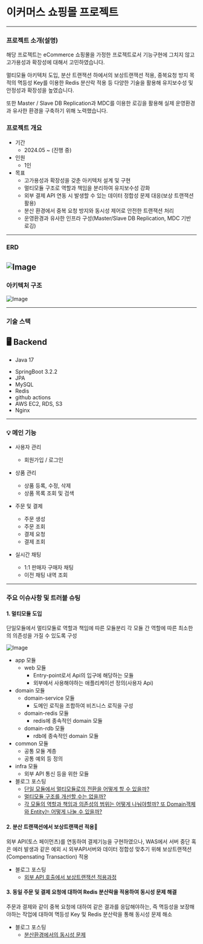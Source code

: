 # 이커머스 쇼핑몰 프로젝트

---
### 프로젝트 소개(설명)
해당 프로젝트는 eCommerce 쇼핑몰을 가정한 프로젝트로서 기능구현에 그치지 않고 고가용성과 확장성에 대해서 고민하였습니다.

멀티모듈 아키텍처 도입, 분산 트랜잭션 하에서의 보상트랜잭션 적용, 중복요청 방지 목적의 멱등성 Key를 이용한 Redis 분산락 적용 등 다양한 기술을 활용해 유지보수성 및 안정성과 확장성을 높였습니다.

또한 Master / Slave DB Replication과 MDC를 이용한 로깅을 활용해 실제 운영환경과 유사한 환경을 구축하기 위해 노력했습니다.

### 프로젝트 개요
- 기간
    - 2024.05 ~ (진행 중)
- 인원
    - 1인
- 목표
    - 고가용성과 확장성을 갖춘 아키텍처 설계 및 구현
    - 멀티모듈 구조로 역할과 책임을 분리하여 유지보수성 강화
    - 외부 결제 API 연동 시 발생할 수 있는 데이터 정합성 문제 대응(보상 트랜잭션 활용)
    - 분산 환경에서 중복 요청 방지와 동시성 제어로 안전한 트랜잭션 처리
    - 운영환경과 유사한 인프라 구성(Master/Slave DB Replication, MDC 기반 로깅)


---
### ERD

![Image](https://github.com/user-attachments/assets/4477bbbd-8217-43d0-a695-1c149846794f)
---
### 아키텍처 구조
![Image](https://github.com/user-attachments/assets/f40abe2a-7359-4f7e-ae7a-d521b0005f0a)

---
### 기술 스택
## 🖥 Backend
- Java 17
* SpringBoot 3.2.2
* JPA
* MySQL
* Redis
* github actions
* AWS EC2, RDS, S3
* Nginx

---

### 💡 메인 기능
- 사용자 관리
    - 회원가입 / 로그인

- 상품 관리
    - 상품 등록, 수정, 삭제
    - 상품 목록 조회 및 검색
- 주문 및 결제
    - 주문 생성
    - 주문 조회
    - 결제 요청
    - 결제 조회
- 실시간 채팅
    - 1:1 판매자 구매자 채팅
    - 이전 채팅 내역 조회

---
### 주요 이슈사항 및 트러블 슈팅

#### 1. 멀티모듈 도입
단일모듈에서 멀티모듈로 역할과 책임에 따른 모듈분리
각 모듈 간 역할에 따른 최소한의 의존성을 가질 수 있도록 구성

![Image](https://github.com/user-attachments/assets/d2f27dbe-dea1-449f-a49f-a898a32bfd47)
- app 모듈
    - web 모듈
        - Entry-point로서 Api의 입구에 해당하는 모듈
        - 외부에서 사용해야하는 애플리케이션 정의(사용자 Api)
- domain 모듈
    - domain-service 모듈
        - 도메인 로직을 조합하여 비즈니스 로직을 구성
    - domain-redis 모듈
        - redis에 종속적인 domain 모듈
    - domain-rdb 모듈
        - rdb에 종속적인 domain 모듈
- common 모듈
    - 공통 모듈 계층
    - 공통 예외 등 정의
- infra 모듈
    - 외부 API 통신 등을 위한 모듈
- 블로그 포스팅
    - [단일 모듈에서 멀티모듈로의 전환을 어떻게 할 수 있을까?](https://velog.io/@eodnjs568/%EB%A9%80%ED%8B%B0%EB%AA%A8%EB%93%88-%EB%8F%84%EC%9E%85%EA%B8%B0-1%ED%8E%B8)
    - [멀티모듈 구조를 개선할 수는 없을까?](https://velog.io/@eodnjs568/%EB%A9%80%ED%8B%B0%EB%AA%A8%EB%93%88-%EB%8F%84%EC%9E%85%EA%B8%B0-2%ED%8E%B8)
    - [각 모듈의 역할과 책임과 의존성의 범위는 어떻게 나눠야할까? 또 Domain객체와 Entity는 어떻게 나눌 수 있을까?](https://velog.io/@eodnjs568/%EC%87%BC%ED%95%91%EB%AA%B0-%ED%94%84%EB%A1%9C%EC%A0%9D%ED%8A%B8-%EB%A9%80%ED%8B%B0%EB%AA%A8%EB%93%88-%EB%8F%84%EC%9E%85%EA%B8%B0-3%ED%8E%B8)

#### 2. 분산 트랜잭션에서 보상트랜잭션 적용
외부 API(토스 페이먼츠)를 연동하여 결제기능을 구현하였으나, WAS에서 서버 중단 혹은 에러 발생과 같은 예외 시 외부API서버와 데이터 정합성 맞추기 위해 보상트랜잭션(Compensating Transaction) 적용
- 블로그 포스팅
    - [외부 API 호출에서 보상트랜잭션 적용과정](https://velog.io/@eodnjs568/%EC%87%BC%ED%95%91%EB%AA%B0-%ED%94%84%EB%A1%9C%EC%A0%9D%ED%8A%B8-%EC%99%B8%EB%B6%80-API-%ED%98%B8%EC%B6%9C%EC%97%90%EC%84%9C-%EB%B3%B4%EC%83%81%ED%8A%B8%EB%9E%9C%EC%9E%AD%EC%85%98-%EC%A0%81%EC%9A%A9)

#### 3. 동일 주문 및 결제 요청에 대하여 Redis 분산락을 적용하여 동시성 문제 해결
주문과 결제와 같이 중복 요청에 대하여 같은 결과를 응답해야하는, 즉 멱등성을 보장해야하는 작업에 대하여 멱등성 Key 및 Redis 분산락을 통해 동시성 문제 해소
- 블로그 포스팅
    - [분산환경에서의 동시성 문제](https://velog.io/@eodnjs568/%EC%87%BC%ED%95%91%EB%AA%B0-%ED%94%84%EB%A1%9C%EC%A0%9D%ED%8A%B8-%EB%8F%99%EC%8B%9C%EC%84%B1-%EB%AC%B8%EC%A0%9C)